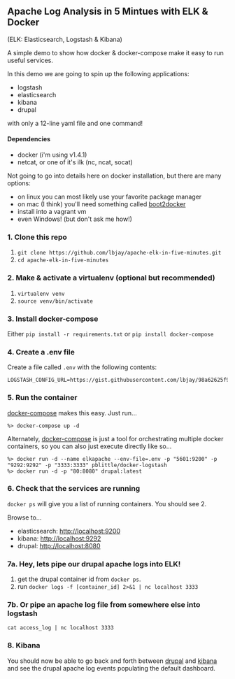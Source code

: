 ## Apache Log Analysis in 5 Mintues with ELK & Docker

(ELK: Elasticsearch, Logstash & Kibana)

A simple demo to show how docker & docker-compose make it easy to run useful services.

In this demo we are going to spin up the following applications:

* logstash
* elasticsearch
* kibana
* drupal

with only a 12-line yaml file and one command!

#### Dependencies
* docker (i'm using v1.4.1)
* netcat, or one of it's ilk (nc, ncat, socat)

Not going to go into details here on docker installation, but there are many options:

* on linux you can most likely use your favorite package manager
* on mac (I think) you'll need something called [boot2docker](http://boot2docker.io/)
* install into a vagrant vm
* even Windows! (but don't ask me how!)

### 1. Clone this repo

1. `git clone https://github.com/lbjay/apache-elk-in-five-minutes.git`
1. `cd apache-elk-in-five-minutes`

### 2. Make & activate a virtualenv (optional but recommended)

1. `virtualenv venv`
1. `source venv/bin/activate`

### 3. Install docker-compose

Either `pip install -r requirements.txt` or `pip install docker-compose`

### 4. Create a .env file

Create a file called `.env` with the following contents:

```
LOGSTASH_CONFIG_URL=https://gist.githubusercontent.com/lbjay/98a62625f9a5570f8c15/raw/226ee25afbd60b27b9b00ae74c0cd2d03c2f1b01/logstash.conf
```

### 5. Run the container

[docker-compose](https://docs.docker.com/compose/)  makes this easy. Just run...

    %> docker-compose up -d

Alternately, [docker-compose](https://docs.docker.com/compose/) is just a tool for orchestrating multiple docker containers, so you can also just execute directly like so...

    %> docker run -d --name elkapache --env-file=.env -p "5601:9200" -p "9292:9292" -p "3333:3333" pblittle/docker-logstash
    %> docker run -d -p "80:8080" drupal:latest


### 6. Check that the services are running

`docker ps` will give you a list of running containers. You should see 2.

Browse to...

* elasticsearch: [http://localhost:9200]()
* kibana: [http://localhost:9292]()
* drupal: [http://localhost:8080]()

### 7a. Hey, lets pipe our drupal apache logs into ELK!

1. get the drupal container id from `docker ps`.
1. run `docker logs -f [container_id] 2>&1 | nc localhost 3333`

### 7b. Or pipe an apache log file from somewhere else into logstash

`cat access_log | nc localhost 3333`

### 8. Kibana

You should now be able to go back and forth between [drupal](http://localhost:8080) and [kibana](http://localhost:9292) and see the drupal apache log events populating the default dashboard.

